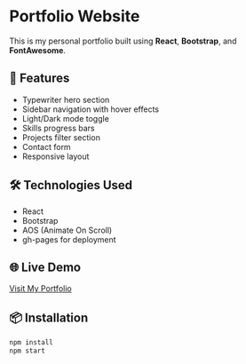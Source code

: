 # Portfolio Website

This is my personal portfolio built using **React**, **Bootstrap**, and **FontAwesome**.

## 🚀 Features
- Typewriter hero section
- Sidebar navigation with hover effects
- Light/Dark mode toggle
- Skills progress bars
- Projects filter section
- Contact form
- Responsive layout

## 🛠 Technologies Used
- React
- Bootstrap
- AOS (Animate On Scroll)
- gh-pages for deployment

## 🌐 Live Demo
[Visit My Portfolio](https://Dnyanu9168.github.io/Protfolio)

## 📦 Installation
```bash
npm install
npm start
